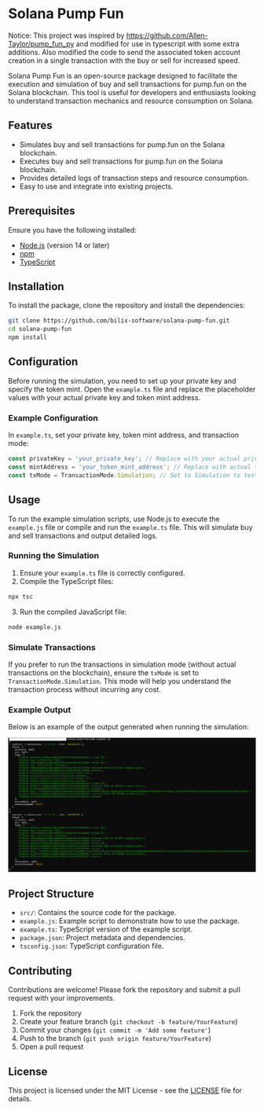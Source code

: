 
# Solana Pump Fun

Notice: This project was inspired by https://github.com/Allen-Taylor/pump_fun_py and modified for use in typescript with some extra additions.
Also modified the code to send the associated token account creation in a single transaction with the buy or sell for increased speed.

Solana Pump Fun is an open-source package designed to facilitate the execution and simulation of buy and sell transactions for pump.fun on the Solana blockchain. This tool is useful for developers and enthusiasts looking to understand transaction mechanics and resource consumption on Solana.

## Features

- Simulates buy and sell transactions for pump.fun on the Solana blockchain.
- Executes buy and sell transactions for pump.fun on the Solana blockchain.
- Provides detailed logs of transaction steps and resource consumption.
- Easy to use and integrate into existing projects.

## Prerequisites

Ensure you have the following installed:

- [Node.js](https://nodejs.org/) (version 14 or later)
- [npm](https://www.npmjs.com/)
- [TypeScript](https://www.typescriptlang.org/)

## Installation

To install the package, clone the repository and install the dependencies:

```bash
git clone https://github.com/bilix-software/solana-pump-fun.git
cd solana-pump-fun
npm install
```

## Configuration

Before running the simulation, you need to set up your private key and specify the token mint. Open the `example.ts` file and replace the placeholder values with your actual private key and token mint address.

### Example Configuration

In `example.ts`, set your private key, token mint address, and transaction mode:

```typescript
const privateKey = 'your_private_key'; // Replace with your actual private key
const mintAddress = 'your_token_mint_address'; // Replace with actual token mint address
const txMode = TransactionMode.Simulation; // Set to Simulation to test, Execution to perform
```

## Usage

To run the example simulation scripts, use Node.js to execute the `example.js` file or compile and run the `example.ts` file. This will simulate buy and sell transactions and output detailed logs.

### Running the Simulation

1. Ensure your `example.ts` file is correctly configured.
2. Compile the TypeScript files:

```bash
npx tsc
```

3. Run the compiled JavaScript file:

```bash
node example.js
```

### Simulate Transactions

If you prefer to run the transactions in simulation mode (without actual transactions on the blockchain), ensure the `txMode` is set to `TransactionMode.Simulation`. This mode will help you understand the transaction process without incurring any cost.

### Example Output

Below is an example of the output generated when running the simulation:

![Example Output](image.png)

## Project Structure

- `src/`: Contains the source code for the package.
- `example.js`: Example script to demonstrate how to use the package.
- `example.ts`: TypeScript version of the example script.
- `package.json`: Project metadata and dependencies.
- `tsconfig.json`: TypeScript configuration file.

## Contributing

Contributions are welcome! Please fork the repository and submit a pull request with your improvements.

1. Fork the repository
2. Create your feature branch (`git checkout -b feature/YourFeature`)
3. Commit your changes (`git commit -m 'Add some feature'`)
4. Push to the branch (`git push origin feature/YourFeature`)
5. Open a pull request

## License

This project is licensed under the MIT License - see the [LICENSE](LICENSE) file for details.
